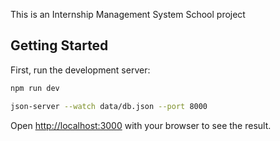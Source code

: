 This is an Internship Management System School project

## Getting Started

First, run the development server:

```bash
npm run dev

json-server --watch data/db.json --port 8000
```

Open [http://localhost:3000](http://localhost:3000) with your browser to see the result.
